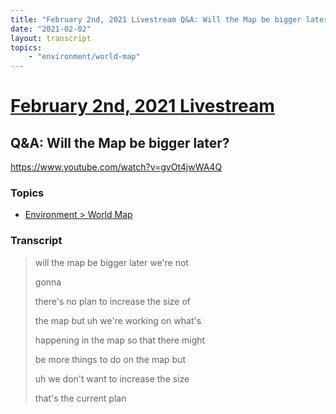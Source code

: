 ```yaml
---
title: "February 2nd, 2021 Livestream Q&A: Will the Map be bigger later?"
date: "2021-02-02"
layout: transcript
topics:
    - "environment/world-map"
---
```

# [February 2nd, 2021 Livestream](../2021-02-02.md)
## Q&A: Will the Map be bigger later?
https://www.youtube.com/watch?v=gvOt4jwWA4Q

### Topics
* [Environment > World Map](../topics/environment/world-map.md)

### Transcript

> will the map be bigger later we're not
> 
> gonna
> 
> there's no plan to increase the size of
> 
> the map but uh we're working on what's
> 
> happening in the map so that there might
> 
> be more things to do on the map but
> 
> uh we don't want to increase the size
> 
> that's the current plan
> 
